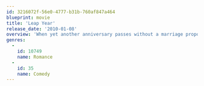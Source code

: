 ```yaml
---
id: 3216072f-56e0-4777-b31b-760af847a464
blueprint: movie
title: 'Leap Year'
release_date: '2010-01-08'
overview: 'When yet another anniversary passes without a marriage proposal from her boyfriend, Anna decides to take action. Aware of a Celtic tradition that allows women to pop the question on Feb. 29, she plans to follow her lover to Dublin and ask him to marry her. Fate has other plans, however, and Anna winds up on the other side of the Emerald Isle with handsome, but surly, Declan -- an Irishman who may just lead Anna down the road to true love.'
genres:
  -
    id: 10749
    name: Romance
  -
    id: 35
    name: Comedy
---
```

